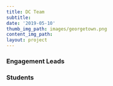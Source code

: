 ```yaml
---
title: DC Team
subtitle: 
date: '2019-05-10'
thumb_img_path: images/georgetown.png
content_img_path: 
layout: project
---
```

### Engagement Leads

### Students
